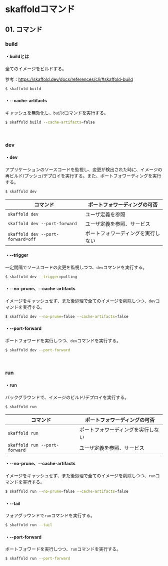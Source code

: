 # skaffoldコマンド

## 01. コマンド

### build

#### ・buildとは

全てのイメージをビルドする。

参考：https://skaffold.dev/docs/references/cli/#skaffold-build

```bash
$ skaffold build
```

#### ・--cache-artifacts

キャッシュを無効化し、```build```コマンドを実行する。

```bash
$ skaffold build --cache-artifacts=false
```

<br>

### dev

#### ・dev

アプリケーションのソースコードを監視し、変更が検出された時に、イメージの再ビルド/プッシュ/デプロイを実行する。また、ポートフォワーディングを実行する。

```bash
$ skaffold dev
```

| コマンド                              | ポートフォワーディングの可否       |
| ------------------------------------- | ---------------------------------- |
| ```skaffold dev```                    | ユーザ定義を参照                   |
| ```skaffold dev --port-forward```     | ユーザ定義を参照、サービス         |
| ```skaffold dev --port-forward=off``` | ポートフォワーディングを実行しない |


#### ・--trigger

一定間隔でソースコードの変更を監視しつつ、```dev```コマンドを実行する。

```bash
$ skaffold dev --trigger=polling
```

#### ・--no-prune、--cache-artifacts

イメージをキャッシュせず、また後処理で全てのイメージを削除しつつ、```dev```コマンドを実行する。

```bash
$ skaffold dev --no-prune=false --cache-artifacts=false
```

#### ・--port-forward

ポートフォワードを実行しつつ、```dev```コマンドを実行する。

```bash
$ skaffold dev --port-forward
```

<br>

### run

#### ・run

バックグラウンドで、イメージのビルド/デプロイを実行する。

```bash
$ skaffold run
```

| コマンド                          | ポートフォワーディングの可否       |
| --------------------------------- | ---------------------------------- |
| ```skaffold run```                | ポートフォワーディングを実行しない |
| ```skaffold run --port-forward``` | ユーザ定義を参照、サービス         |

#### ・--no-prune、--cache-artifacts

イメージをキャッシュせず、また後処理で全てのイメージを削除しつつ、```run```コマンドを実行する。

```bash
$ skaffold run --no-prune=false --cache-artifacts=false
```

#### ・--tail

フォアグラウンドで```run```コマンドを実行する。

```bash
$ skaffold run --tail
```

#### ・--port-forward

ポートフォワードを実行しつつ、```run```コマンドを実行する。

```bash
$ skaffold run --port-forward
```

